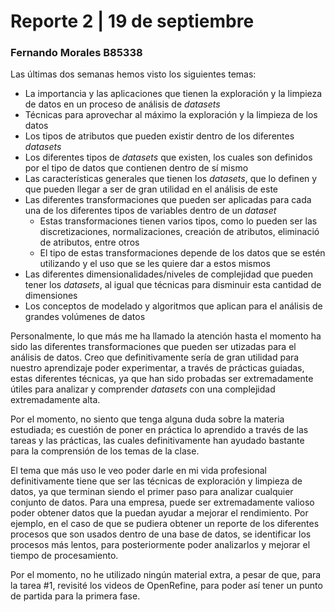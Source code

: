 # Reporte 2 | 19 de septiembre
### Fernando Morales B85338

Las últimas dos semanas hemos visto los siguientes temas:

- La importancia y las aplicaciones que tienen la exploración y la limpieza de datos en un proceso de análisis de *datasets*
- Técnicas para aprovechar al máximo la exploración y la limpieza de los datos
- Los tipos de atributos que pueden existir dentro de los diferentes *datasets*
- Los diferentes tipos de *datasets* que existen, los cuales son definidos por el tipo de datos que contienen dentro de sí mismo
- Las características generales que tienen los *datasets*, que lo definen y que pueden llegar a ser de gran utilidad en el análisis de este
- Las diferentes transformaciones que pueden ser aplicadas para cada una de los diferentes tipos de variables dentro de un *dataset*
  - Estas transformaciones tienen varios tipos, como lo pueden ser las discretizaciones, normalizaciones, creación de atributos, eliminació de atributos, entre otros
  - El tipo de estas transformaciones depende de los datos que se estén utilizando y el uso que se les quiere dar a estos mismos
- Las diferentes dimensionalidades/niveles de complejidad que pueden tener los *datasets*, al igual que técnicas para disminuir esta cantidad de dimensiones
- Los conceptos de modelado y algoritmos que aplican para el análisis de grandes volúmenes de datos

Personalmente, lo que más me ha llamado la atención hasta el momento ha sido las diferentes transformaciones que pueden ser utizadas para el análisis de datos. Creo que definitivamente sería de gran utilidad para nuestro aprendizaje poder experimentar, a través de prácticas guiadas, estas diferentes técnicas, ya que han sido probadas ser extremadamente útiles para analizar y comprender *datasets* con una complejidad extremadamente alta.

Por el momento, no siento que tenga alguna duda sobre la materia estudiada; es cuestión de poner en práctica lo aprendido a través de las tareas y las prácticas, las cuales definitivamente han ayudado bastante para la comprensión de los temas de la clase.

El tema que más uso le veo poder darle en mi vida profesional definitivamente tiene que ser las técnicas de exploración y limpieza de datos, ya que terminan siendo el primer paso para analizar cualquier conjunto de datos. Para una empresa, puede ser extremadamente valioso poder obtener datos que la puedan ayudar a mejorar el rendimiento. Por ejemplo, en el caso de que se pudiera obtener un reporte de los diferentes procesos que son usados dentro de una base de datos, se identificar los procesos más lentos, para posteriormente poder analizarlos y mejorar el tiempo de procesamiento.

Por el momento, no he utilizado ningún material extra, a pesar de que, para la tarea #1, revisité los videos de OpenRefine, para poder así tener un punto de partida para la primera fase. 